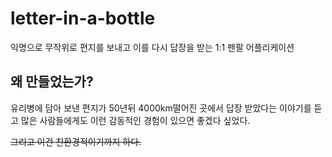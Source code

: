 # letter-in-a-bottle

익명으로 무작위로 편지를 보내고 이를 다시 답장을 받는 1:1 펜팔 어플리케이션

## 왜 만들었는가?
유리병에 담아 보낸 편지가 50년뒤 4000km떨어진 곳에서 답장 받았다는 이야기를 듣고
많은 사람들에게도 이런 감동적인 경험이 있으면 좋겠다 싶었다.

~~그리고 이건 친환경적이기까지 하다.~~

## 
